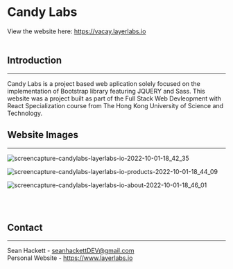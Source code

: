 # Candy Labs

View the website here:
https://vacay.layerlabs.io
</br>
</br>


## Introduction
***
Candy Labs is a project based web aplication solely focused on the implementation of Bootstrap library featuring JQUERY and Sass. 
This website was a project built as part of the Full Stack Web Devleopment with React Specialization course from The Hong Kong 
University of Science and Technology. 



## Website Images
***

![screencapture-candylabs-layerlabs-io-2022-10-01-18_42_35](https://user-images.githubusercontent.com/100976172/193441061-6351bc6f-8a6e-45a1-9fd8-b8e0becff20f.png)

![screencapture-candylabs-layerlabs-io-products-2022-10-01-18_44_09](https://user-images.githubusercontent.com/100976172/193441064-f1809af8-91cb-4ced-9365-5be97808b76f.png)

![screencapture-candylabs-layerlabs-io-about-2022-10-01-18_46_01](https://user-images.githubusercontent.com/100976172/193441082-303af677-0255-4999-9190-f9f37610b4a2.png)

</br>
</br>


## Contact
***
Sean Hackett - seanhackettDEV@gmail.com </br>
Personal Website - https://www.layerlabs.io
